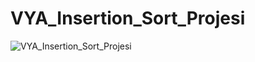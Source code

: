 # VYA_Insertion_Sort_Projesi
![VYA_Insertion_Sort_Projesi](https://user-images.githubusercontent.com/97108548/153728241-5518a6ef-4cdb-42f9-b843-182886b2e788.png)
